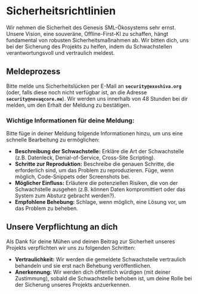 # Sicherheitsrichtlinien

Wir nehmen die Sicherheit des Genesis SML-Ökosystems sehr ernst. Unsere Vision, eine souveräne, Offline-First-KI zu schaffen, hängt fundamental von robusten Sicherheitsmaßnahmen ab. Wir bitten dich, uns bei der Sicherung des Projekts zu helfen, indem du Schwachstellen verantwortungsvoll und vertraulich meldest.

## Meldeprozess

Bitte melde uns Sicherheitslücken per E-Mail an **`security@exoshiva.org`** (oder, falls diese noch nicht verfügbar ist, an die Adresse **`security@novaqcore.me`**). Wir werden uns innerhalb von 48 Stunden bei dir melden, um den Erhalt der Meldung zu bestätigen.

### Wichtige Informationen für deine Meldung:
Bitte füge in deiner Meldung folgende Informationen hinzu, um uns eine schnelle Bearbeitung zu ermöglichen:

* **Beschreibung der Schwachstelle:** Erkläre die Art der Schwachstelle (z.B. Datenleck, Denial-of-Service, Cross-Site Scripting).
* **Schritte zur Reproduktion:** Beschreibe die genauen Schritte, die erforderlich sind, um das Problem zu reproduzieren. Füge, wenn möglich, Code-Snippets oder Screenshots bei.
* **Möglicher Einfluss:** Erläutere die potenziellen Risiken, die von der Schwachstelle ausgehen (z.B. können Daten kompromittiert oder das System zum Absturz gebracht werden?).
* **Empfohlene Behebung:** Schlage, wenn möglich, eine Lösung vor, um das Problem zu beheben.

## Unsere Verpflichtung an dich

Als Dank für deine Mühen und deinen Beitrag zur Sicherheit unseres Projekts verpflichten wir uns zu folgenden Schritten:

* **Vertraulichkeit:** Wir werden die gemeldete Schwachstelle vertraulich behandeln und sie erst nach Behebung veröffentlichen.
* **Anerkennung:** Wir werden dich öffentlich würdigen (mit deiner Zustimmung), sobald die Schwachstelle behoben ist, um deine Rolle bei der Sicherung unseres Projekts anzuerkennen.
